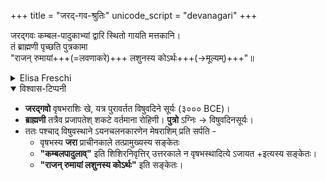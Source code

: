 +++
title = "जरद्-गव-श्रुतिः"
unicode_script = "devanagari"
+++

जरद्गवः कम्बल-पादुकाभ्यां 
द्वारि स्थितो गायति मत्तकानि।  
तं ब्राह्मणी पृच्छति पुत्रकामा  
"राजन् रुमायां+++(=लवणाकरे)+++ लशुनस्य कोऽर्थः+++(→मूल्यम्)+++"॥

<details><summary>Elisa Freschi</summary>

> ``The old ox sings crazy songs staying on the door with woolen sandals. A Brāhmana woman who desires a child asks him: `O king! What is the value of garlic in a salt-mine?' "

This is quoted by #Śabara and then by many others as an example of an inconsistent Vedic sentence. The problem is: We can't locate a Vedic source for it now! It's hard to imagine that someone (e.g., a Mīmāṃsā opponent) would have just made it up, because no one replies accordingly. They rather accept that it is Vedic and try to explain away the seeming lack of meaning…
</details>


<details open><summary>विश्वास-टिप्पनी</summary>

- **जरद्गवो** वृषभराशिः खे, यत्र पुरावर्तत विषुवदिने सूर्यः (३००० BCE)।
- **ब्राह्मणी** तत्रैव प्रजापतेश् शकटे वर्तमाना रोहिणी। **पुत्रो** ऽग्निः → विषुवदिनसूर्यः।
- ततः पश्चाद् विषुवस्थाने ऽयनचलनकारणेन मेषराशिम् प्रति सर्पति - 
  - वृषभस्य **जरा** प्राचीनकाले तत्प्रामुख्यस्य सङ्केतः
  - **"कम्बलपादुलाव्"** इति शिशिरनिवृत्तिर् उत्तरकाले न वृषभस्थादित्ये ऽजायत +इत्यस्य सङ्केतः।
  - **"राजन् रुमायां लशुनस्य कोऽर्थः"** इति सङ्केतः।
</details>

